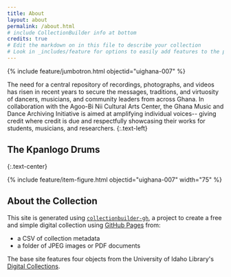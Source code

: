 ```yaml
---
title: About
layout: about
permalink: /about.html
# include CollectionBuilder info at bottom
credits: true
# Edit the markdown on in this file to describe your collection
# Look in _includes/feature for options to easily add features to the page
---
```


{% include feature/jumbotron.html objectid="uighana-007" %}

The need for a central repository of recordings, photographs, and videos has risen in recent years to secure the messages, traditions, and virtuosity of dancers, musicians, and community leaders from across Ghana. In collaboration with the Agoo-Bi Nii Cultural Arts Center, the Ghana Music and Dance Archiving Initiative is aimed at amplifying individual voices-- giving credit where credit is due and respectfully showcasing their works for students, musicians, and researchers.
{:.text-left}

## The Kpanlogo Drums
{:.text-center}

{% include feature/item-figure.html objectid="uighana-007" width="75" %}

## About the Collection

This site is generated using [`collectionbuilder-gh`](https://collectionbuilding.github.io/gh/), a project to create a free and simple digital collection using [GitHub Pages](https://pages.github.com/) from: 

- a CSV of collection metadata
- a folder of JPEG images or PDF documents

The base site features four objects from the University of Idaho Library's [Digital Collections](https://www.lib.uidaho.edu/digital). 